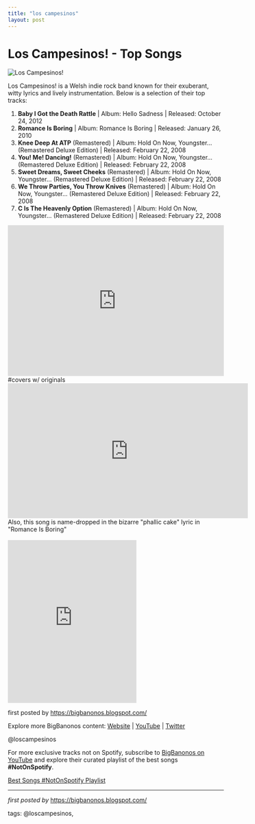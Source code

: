 ```yaml
---
title: "los campesinos"
layout: post
---
```

<h1>Los Campesinos! - Top Songs</h1>
<img alt="Los Campesinos!" src="https://media.pitchfork.com/photos/5acee3c0630ffe0c4bbe1851/master/pass/Los-Campesinos.jpg" /> <p>Los Campesinos! is a Welsh indie rock band known for their exuberant, witty lyrics and lively instrumentation. Below is a selection of their top tracks:</p> <ol> <li><strong>Baby I Got the Death Rattle</strong> | Album: Hello Sadness | Released: October 24, 2012</li> <li><strong>Romance Is Boring</strong> | Album: Romance Is Boring | Released: January 26, 2010</li> <li><strong>Knee Deep At ATP</strong> (Remastered) | Album: Hold On Now, Youngster... (Remastered Deluxe Edition) | Released: February 22, 2008</li> <li><strong>You! Me! Dancing!</strong> (Remastered) | Album: Hold On Now, Youngster... (Remastered Deluxe Edition) | Released: February 22, 2008</li> <li><strong>Sweet Dreams, Sweet Cheeks</strong> (Remastered) | Album: Hold On Now, Youngster... (Remastered Deluxe Edition) | Released: February 22, 2008</li> <li><strong>We Throw Parties, You Throw Knives</strong> (Remastered) | Album: Hold On Now, Youngster... (Remastered Deluxe Edition) | Released: February 22, 2008</li> <li><strong>C Is The Heavenly Option</strong> (Remastered) | Album: Hold On Now, Youngster... (Remastered Deluxe Edition) | Released: February 22, 2008</li>
</ol> <div> <iframe allow="autoplay; clipboard-write; encrypted-media; fullscreen; picture-in-picture" allowfullscreen="" frameborder="0" height="352" loading="lazy" src="https://open.spotify.com/embed/playlist/5pgyY7BILjiYkU7jrYCSRe?utm_source=generator" width="100%"></iframe>
</div>
#covers w/ originals <br />
<iframe allowfullscreen="" frameborder="0" height="315" src="https://www.youtube.com/embed/NIg8JrnRTf4?list=PLtuNtuTatqI0T_GCRVtVWFUSn_PgEFzjS" width="560"></iframe><br />
Also, this song is name-dropped in the bizarre "phallic cake" lyric in "Romance Is Boring"<div></div><div><br /></div><div>
<iframe allowtransparency="true" frameborder="0" height="380" src="https://embed.spotify.com/?uri=spotify%3Auser%3Ahumanteethmarks%3Aplaylist%3A7ouYdRg3ZdtVruk4mkhtLj" width="300"></iframe></div>
<p>first posted by <a href="https://bigbanonos.blogspot.com/">https://bigbanonos.blogspot.com/</a></p> <div> <p>Explore more BigBanonos content: <a href="https://bigbanonos.blogspot.com/">Website</a> | <a href="https://www.youtube.com/@BigBanonos">YouTube</a> | <a href="https://x.com/bigbanonos">Twitter</a></p>
</div> <!--Tags-->
<p>@loscampesinos</p>


<!--Subscribe and Playlist Links-->
<div>
    <p>For more exclusive tracks not on Spotify, subscribe to <a href="https://www.youtube.com/@BigBanonos" target="_blank">BigBanonos on YouTube</a> and explore their curated playlist of the best songs <strong>#NotOnSpotify</strong>.</p>
    <p><a href="https://www.youtube.com/playlist?list=PLtuNtuTatqI0kFahUCbtbfenC_ET5O_tr" target="_blank">Best Songs #NotOnSpotify Playlist<br /></a></p></div>

<hr />

<p><em>first posted by</em> <a href="https://bigbanonos.blogspot.com/" rel="noopener" target="_new">https://bigbanonos.blogspot.com/</a></p>

<p>tags: @loscampesinos,</p>
